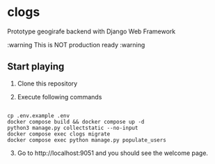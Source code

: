 # clogs
Prototype geogirafe backend with Django Web Framework

:warning This is NOT production ready :warning


## Start playing

1. Clone this repository

2. Execute following commands

```

cp .env.example .env
docker compose build && docker compose up -d
python3 manage.py collectstatic --no-input
docker compose exec clogs migrate
docker compose exec python manage.py populate_users

```

3. Go to http://localhost:9051 and you should see the welcome page.
